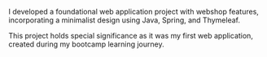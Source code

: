 I developed a foundational web application project with webshop features, incorporating a minimalist design using Java, Spring, and Thymeleaf. 

This project holds special significance as it was my first web application, created during my bootcamp learning journey.
